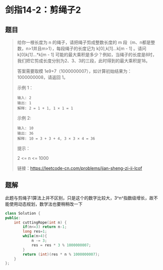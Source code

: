 # 剑指14-2：剪绳子2

## 题目

> 给你一根长度为 n 的绳子，请把绳子剪成整数长度的 m 段（m、n都是整数，n>1并且m>1），每段绳子的长度记为 k[0],k[1]...k[m - 1] 。请问 k[0]*k[1]*...*k[m - 1] 可能的最大乘积是多少？例如，当绳子的长度是8时，我们把它剪成长度分别为2、3、3的三段，此时得到的最大乘积是18。
>
> 答案需要取模 1e9+7（1000000007），如计算初始结果为：1000000008，请返回 1。
>
>  
>
> 示例 1：
>
> ```
> 输入: 2
> 输出: 1
> 解释: 2 = 1 + 1, 1 × 1 = 1
> ```
>
> 示例 2:
>
> ```
> 输入: 10
> 输出: 36
> 解释: 10 = 3 + 3 + 4, 3 × 3 × 4 = 36
> ```
>
> 
>
>
> 提示：
>
> 2 <= n <= 1000
>
> 
>
> 链接：https://leetcode-cn.com/problems/jian-sheng-zi-ii-lcof

## 题解

此题与剪绳子1算法上并不区别，只是这个的数字比较大，3^n^指数级增长，故不能使用动态规划，数学法也要稍稍改一下

```c++
class Solution {
public:
    int cuttingRope(int n) {
        if(n<=3) return n-1;
        long res=1;
        while(n>4){
            n -= 3;
            res = res * 3 % 1000000007;
        }
        return (int)(res * n % 1000000007);
    }
};
```

